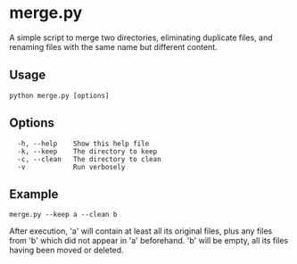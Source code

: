 merge.py
===============

A simple script to merge two directories, eliminating duplicate
files, and renaming files with the same name but different content.

Usage
-----

```python merge.py [options]```

Options
-------
```
  -h, --help    Show this help file
  -k, --keep    The directory to keep
  -c, --clean   The directory to clean
  -v            Run verbosely
```

Example
-------
```merge.py --keep a --clean b```

After execution, 'a' will contain at least all its original files, 
plus any files from 'b' which did not appear in 'a' beforehand.
'b' will be empty, all its files having been moved or deleted.
